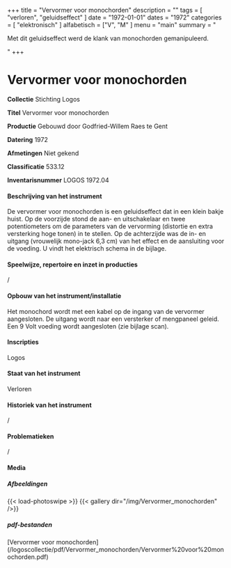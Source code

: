 ﻿+++
title = "Vervormer voor monochorden"
description = ""
tags = [
    "verloren",
"geluidseffect"
]
date = "1972-01-01"
dates = "1972"
categories = [ "elektronisch"
]
alfabetisch = ["V", "M"
]
menu = "main"
summary = "<p>Met dit geluidseffect werd de klank van monochorden gemanipuleerd.</p>"
+++

# Vervormer voor monochorden

**Collectie**
Stichting Logos

**Titel**
Vervormer voor monochorden

**Productie**
Gebouwd door Godfried-Willem Raes te Gent

**Datering**
1972

**Afmetingen**
Niet gekend

**Classificatie**
533.12

**Inventarisnummer**
LOGOS 1972.04

#### Beschrijving van het instrument
De vervormer voor monochorden is een geluidseffect dat in een klein bakje huist. Op de voorzijde stond de aan- en uitschakelaar en twee potentiometers om de parameters van de vervorming (distortie en extra versterking hoge tonen) in te stellen. Op de achterzijde was de in- en uitgang (vrouwelijk mono-jack 6,3 cm) van het effect en de aansluiting voor de voeding. U vindt het elektrisch schema in de bijlage.

#### Speelwijze, repertoire en inzet in producties
/

#### Opbouw van het instrument/installatie
Het monochord wordt met een kabel op de ingang van de vervormer aangesloten. De uitgang wordt naar een versterker of mengpaneel geleid. Een 9 Volt voeding wordt aangesloten (zie bijlage scan).

#### Inscripties
Logos

#### Staat van het instrument
Verloren

#### Historiek van het instrument
/

#### Problematieken
/

#### Media
##### Afbeeldingen
{{< load-photoswipe >}}
{{< gallery dir="/img/Vervormer_monochorden" />}}

##### pdf-bestanden
[Vervormer voor monochorden] (/logoscollectie/pdf/Vervormer_monochorden/Vervormer%20voor%20monochorden.pdf)

